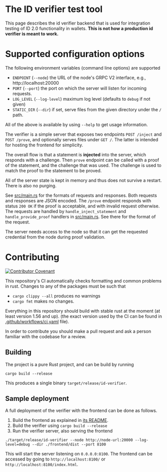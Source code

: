 # The ID verifier test tool

This page describes the id verifier backend that is used for integration testing
of ID 2.0 functionality in wallets. **This is not how a production id verifier
is meant to work.**

# Supported configuration options

The following environment variables (command line options) are supported
- `ENDPOINT` (`--node`) the URL of the node's GRPC V2 interface, e.g., http://localhost:20000
- `PORT` (`--port`) the port on which the server will listen for incoming requests.
- `LOG_LEVEL` (`--log-level`) maximum log level (defaults to `debug` if not given)
- `STATIC_DIR` (`--dir`) if set, serve files from the given directory under the `/` path.

All of the above is available by using `--help` to get usage information.

The verifier is a simple server that exposes two endpoints `POST /inject` and
`POST /prove`, and optionally serves files under `GET /`. 
The latter is intended for hosting the frontend for simplicity.

The overall flow is that a statement is **injected** into the server, which
responds with a challenge. Then `prove` endpoint can be called with a proof of
the statement, and the challenge that was used. The challenge is used to match
the proof to the statement to be proved.

All of the server state is kept in memory and thus does not survive a restart.
There is also no purging.

See [src/main.rs](./src/main.rs) for the formats of requests and responses. Both
requests and responses are JSON encoded. The `/prove` endpoint responds with
status `200 OK` if the proof is acceptable, and with invalid request otherwise.
The requests are handled by `handle_inject_statement` and `handle_provide_proof`
handlers in [src/main.rs](./src/main.rs). See there for the format of the
request.

The server needs access to the node so that it can get the requested credential
from the node during proof validation.

# Contributing

[![Contributor Covenant](https://img.shields.io/badge/Contributor%20Covenant-2.0-4baaaa.svg)](https://github.com/Concordium/.github/blob/main/.github/CODE_OF_CONDUCT.md)

This repository's CI automatically checks formatting and common problems in rust.
Changes to any of the packages must be such that
- ```cargo clippy --all``` produces no warnings
- ```cargo fmt``` makes no changes.

Everything in this repository should build with stable rust at the moment (at least version 1.56 and up).
(the exact version used by the CI can be found in [.github/workflows/ci.yaml](https://github.com/Concordium/concordium-misc-tools/blob/main/.github/workflows/ci.yaml) file).

In order to contribute you should make a pull request and ask a person familiar with the codebase for a review.

## Building

The project is a pure Rust project, and can be build by running

```shell
cargo build --release
```

This produces a single binary `target/release/id-verifier`.

## Sample deployment

A full deployment of the verifier with the frontend can be done as follows.

1. Build the frontend as explained in [its README](./frontend/README.md).
2. Build the verifier using `cargo build --release`
3. Run the verifier server, also serving the frontend

```shell
./target/release/id-verifier --node http://node-url:20000 --log-level=debug --dir ./frontend/dist --port 8100
```

This will start the server listening on `0.0.0.0:8100`. The frontend can be accessed by going to `http://localhost:8100/` or `http://localhost:8100/index.html`.